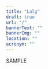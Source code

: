 ```yaml
---
title: "Lalg"
draft: true
url: "/"
bannerText: ""
bannerImg: ""
location: ""
acronym: ""
---
```


SAMPLE